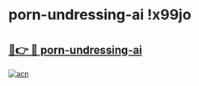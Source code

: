 # porn-undressing-ai !x99jo

# <h2><a href="https://mynoqy.esa.edu.pl?title=porn-undressing-ai&ref=x99jo">🔗👉 🔴 porn-undressing-ai</a></h2>

[![acn](https://github.com/user-attachments/assets/0f9c940e-d8b0-45ae-aac7-cd30a18b3e1c)](https://mynoqy.esa.edu.pl?title=porn-undressing-ai&ref=x99jo)

